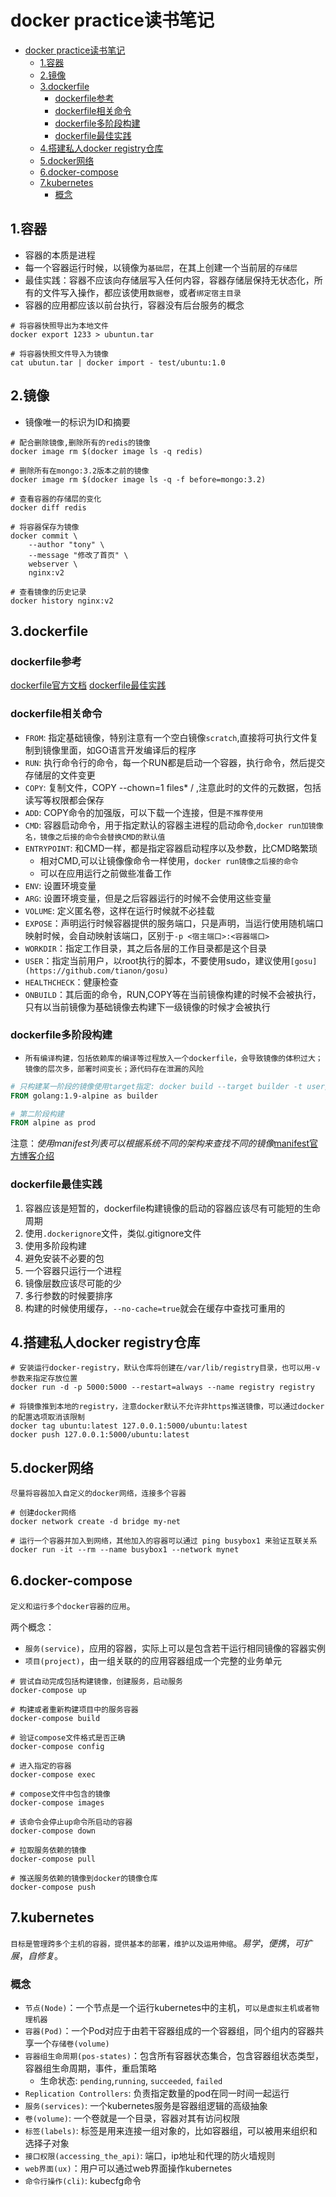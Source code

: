 # docker practice读书笔记

<!-- TOC -->

- [docker practice读书笔记](#docker-practice%e8%af%bb%e4%b9%a6%e7%ac%94%e8%ae%b0)
  - [1.容器](#1%e5%ae%b9%e5%99%a8)
  - [2.镜像](#2%e9%95%9c%e5%83%8f)
  - [3.dockerfile](#3dockerfile)
    - [dockerfile参考](#dockerfile%e5%8f%82%e8%80%83)
    - [dockerfile相关命令](#dockerfile%e7%9b%b8%e5%85%b3%e5%91%bd%e4%bb%a4)
    - [dockerfile多阶段构建](#dockerfile%e5%a4%9a%e9%98%b6%e6%ae%b5%e6%9e%84%e5%bb%ba)
    - [dockerfile最佳实践](#dockerfile%e6%9c%80%e4%bd%b3%e5%ae%9e%e8%b7%b5)
  - [4.搭建私人docker registry仓库](#4%e6%90%ad%e5%bb%ba%e7%a7%81%e4%ba%badocker-registry%e4%bb%93%e5%ba%93)
  - [5.docker网络](#5docker%e7%bd%91%e7%bb%9c)
  - [6.docker-compose](#6docker-compose)
  - [7.kubernetes](#7kubernetes)
    - [概念](#%e6%a6%82%e5%bf%b5)

<!-- /TOC -->

## 1.容器

- 容器的本质是进程
- 每一个容器运行时候，以镜像为`基础层`，在其上创建一个当前层的`存储层`
- 最佳实践：容器不应该向存储层写入任何内容，容器存储层保持无状态化，所有的文件写入操作，都应该使用`数据卷`，或者`绑定宿主目录`
- 容器的应用都应该以前台执行，容器没有后台服务的概念

```shell
# 将容器快照导出为本地文件
docker export 1233 > ubuntun.tar

# 将容器快照文件导入为镜像
cat ubutun.tar | docker import - test/ubuntu:1.0
```

## 2.镜像

- 镜像唯一的标识为ID和摘要

```shell
# 配合删除镜像,删除所有的redis的镜像
docker image rm $(docker image ls -q redis)

# 删除所有在mongo:3.2版本之前的镜像
docker image rm $(docker image ls -q -f before=mongo:3.2)

# 查看容器的存储层的变化
docker diff redis

# 将容器保存为镜像
docker commit \
    --author "tony" \
    --message "修改了首页" \
    webserver \
    nginx:v2

# 查看镜像的历史记录
docker history nginx:v2
```

## 3.dockerfile

### dockerfile参考

[dockerfile官方文档](https://docs.docker.com/engine/reference/builder/)
[dockerfile最佳实践](https://docs.docker.com/develop/develop-images/dockerfile_best-practices/)

### dockerfile相关命令

- `FROM`: 指定基础镜像，特别注意有一个空白镜像`scratch`,直接将可执行文件复制到镜像里面，如GO语言开发编译后的程序
- `RUN`: 执行命令行的命令，每一个RUN都是启动一个容器，执行命令，然后提交存储层的文件变更
- `COPY`: 复制文件，COPY --chown=1 files* / ,注意此时的文件的元数据，包括读写等权限都会保存
- `ADD`: COPY命令的加强版，可以下载一个连接，但是`不推荐使用`
- `CMD`: 容器启动命令，用于指定默认的容器主进程的启动命令,`docker run加镜像名，镜像之后接的命令会替换CMD的默认值`
- `ENTRYPOINT`: 和CMD一样，都是指定容器启动程序以及参数，比CMD略繁琐
  - 相对CMD,可以让镜像像命令一样使用，`docker run镜像之后接的命令`
  - 可以在应用运行之前做些准备工作
- `ENV`: 设置环境变量
- `ARG`: 设置环境变量，但是之后容器运行的时候不会使用这些变量
- `VOLUME`: 定义匿名卷，这样在运行时候就不必挂载
- `EXPOSE`：声明运行时候容器提供的服务端口，只是声明，当运行使用随机端口映射时候，会自动映射该端口，区别于`-p <宿主端口>:<容器端口>`
- `WORKDIR`：指定工作目录，其之后各层的工作目录都是这个目录
- `USER`：指定当前用户，以root执行的脚本，不要使用sudo，建议使用`[gosu](https://github.com/tianon/gosu)`
- `HEALTHCHECK`：健康检查
- `ONBUILD`：其后面的命令，RUN,COPY等在当前镜像构建的时候不会被执行，只有以当前镜像为基础镜像去构建下一级镜像的时候才会被执行

### dockerfile多阶段构建

- `所有编译构建，包括依赖库的编译等过程放入一个dockerfile，会导致镜像的体积过大；镜像的层次多，部署时间变长；源代码存在泄漏的风险`

```dockerfile
# 只构建某一阶段的镜像使用target指定: docker build --target builder -t user/go:1.0 .
FROM golang:1.9-alpine as builder

# 第二阶段构建
FROM alpine as prod
```

注意：*使用manifest列表可以根据系统不同的架构来查找不同的镜像*[manifest官方博客介绍](https://www.docker.com/blog/multi-arch-all-the-things/)

### dockerfile最佳实践

1. 容器应该是短暂的，dockerfile构建镜像的启动的容器应该尽有可能短的生命周期
2. 使用`.dockerignore`文件，类似.gitignore文件
3. 使用多阶段构建
4. 避免安装不必要的包
5. 一个容器只运行一个进程
6. 镜像层数应该尽可能的少
7. 多行参数的时候要排序
8. 构建的时候使用缓存，`--no-cache=true`就会在缓存中查找可重用的

## 4.搭建私人docker registry仓库

```shell
# 安装运行docker-registry，默认仓库将创建在/var/lib/registry目录，也可以用-v参数来指定存放位置
docker run -d -p 5000:5000 --restart=always --name registry registry

# 将镜像推到本地的registry，注意docker默认不允许非https推送镜像，可以通过docker的配置选项取消该限制
docker tag ubuntu:latest 127.0.0.1:5000/ubuntu:latest
docker push 127.0.0.1:5000/ubuntu:latest
```

## 5.docker网络

`尽量将容器加入自定义的docker网络，连接多个容器`

```shell
# 创建docker网络
docker network create -d bridge my-net

# 运行一个容器并加入到网络，其他加入的容器可以通过 ping busybox1 来验证互联关系
docker run -it --rm --name busybox1 --network mynet
```

## 6.docker-compose

`定义和运行多个docker容器的应用`。

两个概念：

- `服务(service)`，应用的容器，实际上可以是包含若干运行相同镜像的容器实例
- `项目(project)`，由一组关联的的应用容器组成一个完整的业务单元

```shell
# 尝试自动完成包括构建镜像，创建服务，启动服务
docker-compose up

# 构建或者重新构建项目中的服务容器
docker-compose build

# 验证compose文件格式是否正确
docker-compose config

# 进入指定的容器
docker-compose exec

# compose文件中包含的镜像
docker-compose images

# 该命令会停止up命令所启动的容器
docker-compose down

# 拉取服务依赖的镜像
docker-compose pull

# 推送服务依赖的镜像到docker的镜像仓库
docker-compose push
```

## 7.kubernetes

`目标是管理跨多个主机的容器，提供基本的部署，维护以及运用伸缩`。*易学*，*便携*，*可扩展*，*自修复*。

### 概念

- `节点(Node)`：一个节点是一个运行kubernetes中的主机，`可以是虚拟主机或者物理机器`
- `容器(Pod)`：一个Pod对应于由若干容器组成的一个容器组，同个组内的容器共享一个`存储卷(volume)`
- `容器组生命周期(pos-states)`：包含所有容器状态集合，包含容器组状态类型，容器组生命周期，事件，重启策略
  - 生命状态: `pending`,`running`, `succeeded`, `failed`
- `Replication Controllers`: 负责指定数量的pod在同一时间一起运行
- `服务(services)`: 一个kubernetes服务是容器组逻辑的高级抽象
- `卷(volume)`: 一个卷就是一个目录，容器对其有访问权限
- `标签(labels)`: 标签是用来连接一组对象的，比如容器组，可以被用来组织和选择子对象
- `接口权限(accessing_the_api)`: 端口，ip地址和代理的防火墙规则
- `web界面(ux)`：用户可以通过web界面操作kubernetes
- `命令行操作(cli)`: kubecfg命令
